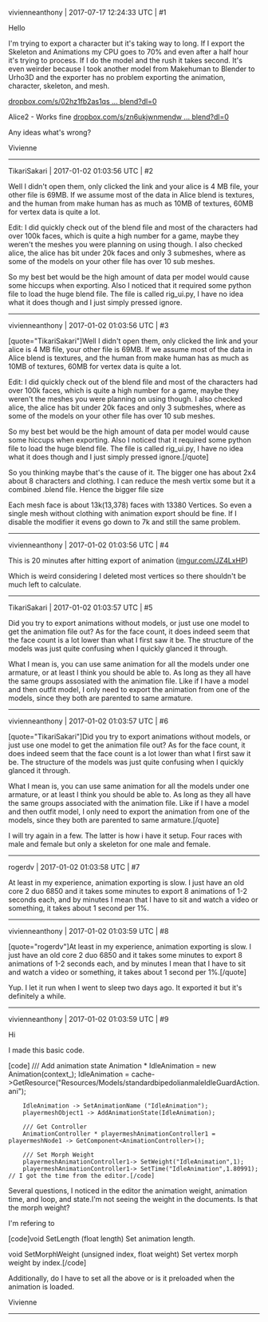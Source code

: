 vivienneanthony | 2017-07-17 12:24:33 UTC | #1

Hello

I'm trying to export a character but it's taking way to long. If I export the Skeleton and Animations my CPU goes to 70% and even after a half hour it's trying to process. If I do the model and the rush it takes second. It's even weirder because I took another model from Makehuman to Blender to Urho3D and the exporter has no problem exporting the animation, character, skeleton, and mesh.

[dropbox.com/s/02hz1fb2as1qs ... blend?dl=0](https://www.dropbox.com/s/02hz1fb2as1qsld/CharacterRiggedAllRaceFactions.blend?dl=0)

Alice2 - Works fine
[dropbox.com/s/zn6ukjwnmendw ... blend?dl=0](https://www.dropbox.com/s/zn6ukjwnmendw1t/alice2.blend?dl=0)

Any ideas what's wrong?

Vivienne

-------------------------

TikariSakari | 2017-01-02 01:03:56 UTC | #2

Well I didn't open them, only clicked the link and your alice is 4 MB file, your other file is 69MB. If we assume most of the data in Alice blend is textures, and the human from make human has as much as 10MB of textures, 60MB for vertex data is quite a lot.

Edit: I did quickly check out of the blend file and most of the characters had over 100k faces, which is quite a high number for a game, maybe they weren't the meshes you were planning on using though.  I also checked alice, the alice has bit under 20k faces and only 3 submeshes, where as some of the models on your other file has over 10 sub meshes.

So my best bet would be the high amount of data per model would cause some hiccups when exporting. Also I noticed that it required some python file to load the huge blend file. The file is called rig_ui.py, I have no idea what it does though and I just simply pressed ignore.

-------------------------

vivienneanthony | 2017-01-02 01:03:56 UTC | #3

[quote="TikariSakari"]Well I didn't open them, only clicked the link and your alice is 4 MB file, your other file is 69MB. If we assume most of the data in Alice blend is textures, and the human from make human has as much as 10MB of textures, 60MB for vertex data is quite a lot.

Edit: I did quickly check out of the blend file and most of the characters had over 100k faces, which is quite a high number for a game, maybe they weren't the meshes you were planning on using though.  I also checked alice, the alice has bit under 20k faces and only 3 submeshes, where as some of the models on your other file has over 10 sub meshes.

So my best bet would be the high amount of data per model would cause some hiccups when exporting. Also I noticed that it required some python file to load the huge blend file. The file is called rig_ui.py, I have no idea what it does though and I just simply pressed ignore.[/quote]

So you thinking maybe that's the cause of it. The bigger one has about 2x4 about 8 characters and clothing. I can reduce the mesh vertix some but it a combined .blend file. Hence the bigger file size

Each mesh face is about 13k(13,378) faces with 13380 Vertices. So even a single mesh without clothing with animation export should be fine. If I disable the modifier it evens   go down to 7k and still the same problem.

-------------------------

vivienneanthony | 2017-01-02 01:03:56 UTC | #4

This is 20 minutes after hitting export of animation ([imgur.com/JZ4LxHP](http://imgur.com/JZ4LxHP))

Which is weird considering I deleted most vertices so there shouldn't be much left to calculate.

-------------------------

TikariSakari | 2017-01-02 01:03:57 UTC | #5

Did you try to export animations without models, or just use one model to get the animation file out? As for the face count, it does indeed seem that the face count is a lot lower than what I first saw it be. The structure of the models was just quite confusing when I quickly glanced it through.

What I mean is, you can use same animation for all the models under one armature, or at least I think you should be able to. As long as they all have the same groups assosiated with the animation file. Like if I have a model and then outfit model, I only need to export the animation from one of the models, since they both are parented to same armature.

-------------------------

vivienneanthony | 2017-01-02 01:03:57 UTC | #6

[quote="TikariSakari"]Did you try to export animations without models, or just use one model to get the animation file out? As for the face count, it does indeed seem that the face count is a lot lower than what I first saw it be. The structure of the models was just quite confusing when I quickly glanced it through.

What I mean is, you can use same animation for all the models under one armature, or at least I think you should be able to. As long as they all have the same groups associated with the animation file. Like if I have a model and then outfit model, I only need to export the animation from one of the models, since they both are parented to same armature.[/quote]


I will try again in a few. The latter is how i have it setup. Four races with male and female but only a skeleton for one male and female.

-------------------------

rogerdv | 2017-01-02 01:03:58 UTC | #7

At least in my experience, animation exporting is slow. I just have an old core 2 duo 6850 and it takes some minutes to export 8 animations of 1-2 seconds each, and by minutes I mean that I have to sit and watch a video or something, it takes about 1 second per 1%.

-------------------------

vivienneanthony | 2017-01-02 01:03:59 UTC | #8

[quote="rogerdv"]At least in my experience, animation exporting is slow. I just have an old core 2 duo 6850 and it takes some minutes to export 8 animations of 1-2 seconds each, and by minutes I mean that I have to sit and watch a video or something, it takes about 1 second per 1%.[/quote]

Yup. I let it run when I went to sleep two days ago. It exported it but it's definitely a while.

-------------------------

vivienneanthony | 2017-01-02 01:03:59 UTC | #9

Hi

I made this basic code.

[code]    /// Add animation state
        Animation * IdleAnimation = new Animation(context_);
        IdleAnimation = cache->GetResource<Animation>("Resources/Models/standardbipedolianmaleIdleGuardAction.ani");

        IdleAnimation -> SetAnimationName ("IdleAnimation");
        playermeshObject1 -> AddAnimationState(IdleAnimation);

        /// Get Controller
        AnimationController * playermeshAnimationController1 = playermeshNode1 -> GetComponent<AnimationController>();

        /// Set Morph Weight
        playermeshAnimationController1-> SetWeight("IdleAnimation",1);
        playermeshAnimationController1-> SetTime("IdleAnimation",1.80991); // I got the time from the editor.[/code]

Several questions, I noticed in the editor the animation weight, animation time, and loop, and state.I'm not seeing the weight in the documents. Is that the morph weight?

I'm refering to

[code]void 	SetLength (float length)
 	Set animation length. 

void 	SetMorphWeight (unsigned index, float weight)
 	Set vertex morph weight by index.[/code]

Additionally, do I have to set all the above or is it preloaded when the animation is loaded.

Vivienne

-------------------------

